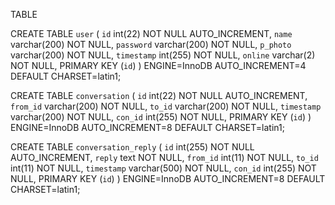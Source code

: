 TABLE

CREATE TABLE `user` (
  `id` int(22) NOT NULL AUTO_INCREMENT,
  `name` varchar(200) NOT NULL,
  `password` varchar(200) NOT NULL,
  `p_photo` varchar(200) NOT NULL,
  `timestamp` int(255) NOT NULL,
  `online` varchar(2) NOT NULL,
  PRIMARY KEY (`id`)
) ENGINE=InnoDB AUTO_INCREMENT=4 DEFAULT CHARSET=latin1;

CREATE TABLE `conversation` (
  `id` int(22) NOT NULL AUTO_INCREMENT,
  `from_id` varchar(200) NOT NULL,
  `to_id` varchar(200) NOT NULL,
  `timestamp` varchar(200) NOT NULL,
  `con_id` int(255) NOT NULL,
  PRIMARY KEY (`id`)
) ENGINE=InnoDB AUTO_INCREMENT=8 DEFAULT CHARSET=latin1;

CREATE TABLE `conversation_reply` (
  `id` int(255) NOT NULL AUTO_INCREMENT,
  `reply` text NOT NULL,
  `from_id` int(11) NOT NULL,
  `to_id` int(11) NOT NULL,
  `timestamp` varchar(500) NOT NULL,
  `con_id` int(255) NOT NULL,
  PRIMARY KEY (`id`)
) ENGINE=InnoDB AUTO_INCREMENT=8 DEFAULT CHARSET=latin1;
